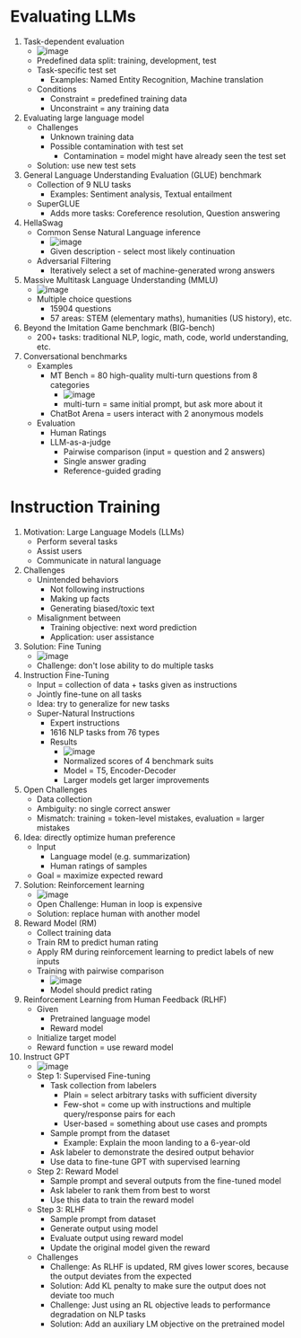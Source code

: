 # Evaluating LLMs
1. Task-dependent evaluation
    - ![image](images/task_evaluation_splits.png)
    - Predefined data split: training, development, test
    - Task-specific test set
        * Examples: Named Entity Recognition, Machine translation
    - Conditions
        * Constraint = predefined training data
        * Unconstraint = any training data
1. Evaluating large language model
    - Challenges
        * Unknown training data
        * Possible contamination with test set
            + Contamination = model might have already seen the test set
    - Solution: use new test sets
1. General Language Understanding Evaluation (GLUE) benchmark
    - Collection of 9 NLU tasks
        * Examples: Sentiment analysis, Textual entailment
    - SuperGLUE
        * Adds more tasks: Coreference resolution, Question answering
1. HellaSwag
    - Common Sense Natural Language inference
        * ![image](images/common_sense_inference.png)
        * Given description - select most likely continuation
    - Adversarial Filtering
        * Iteratively select a set of machine-generated wrong answers
1. Massive Multitask Language Understanding (MMLU)
    - ![image](images/example_mmlu.png)
    - Multiple choice questions
        * 15904 questions
        * 57 areas: STEM (elementary maths), humanities (US history), etc.
1. Beyond the Imitation Game benchmark (BIG-bench)
    - 200+ tasks: traditional NLP, logic, math, code, world understanding, etc.
1. Conversational benchmarks
    - Examples
        * MT Bench = 80 high-quality multi-turn questions from 8 categories
            + ![image](images/example_mt_bench.png)
            + multi-turn = same initial prompt, but ask more about it
        * ChatBot Arena = users interact with 2 anonymous models
    - Evaluation
        * Human Ratings
        * LLM-as-a-judge
            + Pairwise comparison (input = question and 2 answers)
            + Single answer grading
            + Reference-guided grading



# Instruction Training
1. Motivation: Large Language Models (LLMs)
    - Perform several tasks
    - Assist users
    - Communicate in natural language
1. Challenges
    - Unintended behaviors
        * Not following instructions
        * Making up facts
        * Generating biased/toxic text
    - Misalignment between
        * Training objective: next word prediction
        * Application: user assistance
1. Solution: Fine Tuning
    - ![image](images/llm_fine_tuning.png)
    - Challenge: don't lose ability to do multiple tasks
1. Instruction Fine-Tuning
    - Input = collection of data + tasks given as instructions
    - Jointly fine-tune on all tasks
    - Idea: try to generalize for new tasks
    - Super-Natural Instructions
        * Expert instructions
        * 1616 NLP tasks from 76 types
        * Results
            + ![image](images/results_super_natural_instructions.png)
            + Normalized scores of 4 benchmark suits
            + Model = T5, Encoder-Decoder
            + Larger models get larger improvements
1. Open Challenges
    - Data collection
    - Ambiguity: no single correct answer
    - Mismatch: training = token-level mistakes, evaluation = larger mistakes
1. Idea: directly optimize human preference
    - Input
        * Language model (e.g. summarization)
        * Human ratings of samples
    - Goal = maximize expected reward
1. Solution: Reinforcement learning
    - ![image](images/reinforcement_learning.png)
    - Open Challenge: Human in loop is expensive
    - Solution: replace human with another model
1. Reward Model (RM)
    - Collect training data
    - Train RM to predict human rating
    - Apply RM during reinforcement learning to predict labels of new inputs
    - Training with pairwise comparison
        * ![image](images/pairwise_comparison_summary.png)
        * Model should predict rating
1. Reinforcement Learning from Human Feedback (RLHF)
    - Given
        * Pretrained language model
        * Reward model
    - Initialize target model
    - Reward function = use reward model
1. Instruct GPT
    - ![image](images/instruct_gpt.png)
    - Step 1: Supervised Fine-tuning
        * Task collection from labelers
            + Plain = select arbitrary tasks with sufficient diversity
            + Few-shot = come up with instructions and multiple query/response pairs for each
            + User-based = something about use cases and prompts
        * Sample prompt from the dataset
            + Example: Explain the moon landing to a 6-year-old
        * Ask labeler to demonstrate the desired output behavior
        * Use data to fine-tune GPT with supervised learning
    - Step 2: Reward Model
        * Sample prompt and several outputs from the fine-tuned model
        * Ask labeler to rank them from best to worst
        * Use this data to train the reward model
    - Step 3: RLHF
        * Sample prompt from dataset
        * Generate output using model
        * Evaluate output using reward model
        * Update the original model given the reward
    - Challenges
        * Challenge: As RLHF is updated, RM gives lower scores, because the output deviates from the expected
        * Solution: Add KL penalty to make sure the output does not deviate too much
        * Challenge: Just using an RL objective leads to performance degradation on NLP tasks
        * Solution: Add an auxiliary LM objective on the pretrained model
